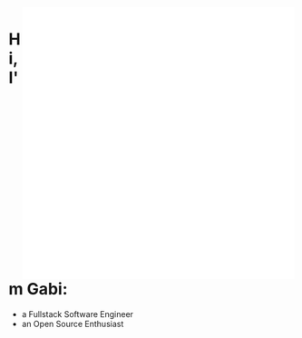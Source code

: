 <img align="right" src='resources/computer.gif'>

<h1> Hi, I'm Gabi:</h1>
<uL>
  <li>a Fullstack Software Engineer</li>
  <li>an Open Source Enthusiast</li>
</ul>
